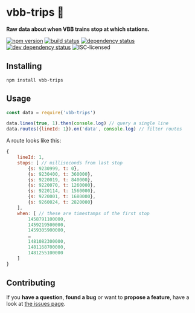 # vbb-trips 🚏

**Raw data about when VBB trains stop at which stations.**

[![npm version](https://img.shields.io/npm/v/vbb-trips.svg)](https://www.npmjs.com/package/vbb-trips)
[![build status](https://img.shields.io/travis/derhuerst/vbb-trips.svg)](https://travis-ci.org/derhuerst/vbb-trips)
[![dependency status](https://img.shields.io/david/derhuerst/vbb-trips.svg)](https://david-dm.org/derhuerst/vbb-trips)
[![dev dependency status](https://img.shields.io/david/dev/derhuerst/vbb-trips.svg)](https://david-dm.org/derhuerst/vbb-trips#info=devDependencies)
![ISC-licensed](https://img.shields.io/github/license/derhuerst/vbb-trips.svg)


## Installing

```shell
npm install vbb-trips
```


## Usage

```js
const data = require('vbb-trips')

data.lines(true, 1).then(console.log) // query a single line
data.routes({lineId: 1}).on('data', console.log) // filter routes
```

A route looks like this:

```js
{
	lineId: 1,
	stops: [ // milliseconds from last stop
		{s: 9230999, t: 0},
		{s: 9230400, t: 360000},
		{s: 9220019, t: 840000},
		{s: 9220070, t: 1260000},
		{s: 9220114, t: 1560000},
		{s: 9220001, t: 1680000},
		{s: 9260024, t: 2820000}
	],
	when: [ // these are timestamps of the first stop
		1458791100000,
		1459219500000,
		1459305900000,
		…
		1481082300000,
		1481168700000,
		1481255100000
	]
}
```


## Contributing

If you **have a question**, **found a bug** or want to **propose a feature**, have a look at [the issues page](https://github.com/derhuerst/vbb-trips/issues).
